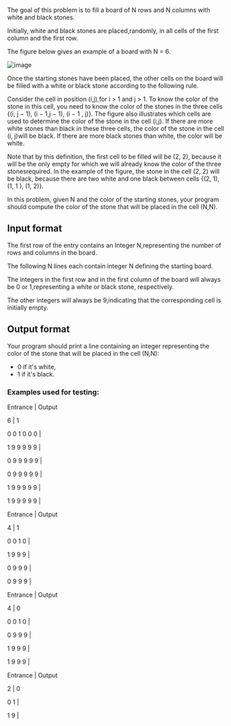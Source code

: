 The goal of this problem is to fill a board of N rows and N columns with white and black stones.

Initially, white and black stones are placed,randomly, in all cells of the first column and the first row.

The figure below gives an example of a board with N = 6.



![image](https://www.thehuxley.com/api/v1/problems/image/a068cdd197fca9a2d6b576adc3d356c0513865e58.png)



Once the starting stones have been placed, the other cells on the board will be filled with a white or black stone according to the following rule.



Consider the cell in position (i,j),for i > 1 and j > 1. To know the color of the stone in this cell, you need to know the color of the stones in the three cells {(i, j − 1), (i − 1,j − 1), (i − 1 , j)}. The figure also illustrates which cells are used to determine the color of the stone in the cell (i,j). If there are more white stones than black in these three cells, the color of the stone in the cell (i, j)will be black. If there are more black stones than white, the color will be white.

Note that by this definition, the first cell to be filled will be (2, 2), because it will be the only empty for which we will already know the color of the three stonesrequired. In the example of the figure, the stone in the cell (2, 2) will be black, because there are two white and one black between cells {(2, 1), (1, 1 ), (1, 2)}.

In this problem, given N and the color of the starting stones, your program should compute the color of the stone that will be placed in the cell (N,N).



## Input format

The first row of the entry contains an Integer N,representing the number of rows and columns in the board.

The following N lines each contain integer N defining the starting board.

The integers in the first row and in the first column of the board will always be 0 or 1,representing a white or black stone, respectively.

The other integers will always be 9,indicating that the corresponding cell is initially empty.



## Output format

Your program should print a line containing an integer representing the color of the stone that will be placed in the cell (N,N):



- 0 if it's white,
- 1 if it's black.



### Examples used for testing:



Entrance         |			Output	

6                |		1

0 0 1 0 0 0      |

1 9 9 9 9 9      |

0 9 9 9 9 9      |

0 9 9 9 9 9      |

1 9 9 9 9 9      |

1 9 9 9 9 9      |



Entrance          |			Output	

4                 |		1

0 0 1 0           |

1 9 9 9           |

0 9 9 9           |

0 9 9 9           |



Entrance         |			Output	

4                |		0

0 0 1 0          |

0 9 9 9          |

1 9 9 9          |

1 9 9 9          |



Entrance        |			Output	

2     		    |		0

0 1     		|

1 9     		|